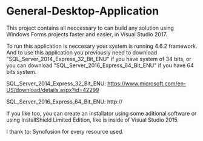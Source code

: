 # General-Desktop-Application

This project contains all neccessary to can build any solution using Windows Forms projects faster and easier, in Visual Studio 2017.

To run this application is neccesary your system is running 4.6.2 framework.
And to use this application you previously need to download "SQL_Server_2014_Express_32_Bit_ENU" if you have system of 34 bits, or you can download "SQL_Server_2016_Express_64_Bit_ENU" if you have 64 bits system.

SQL_Server_2014_Express_32_Bit_ENU:
https://www.microsoft.com/en-US/download/details.aspx?id=42299

SQL_Server_2016_Express_64_Bit_ENU:
http://

If you like too, you can create an installator using some aditional software or using InstallShield Limited Edition, like is inside of Visual Studio 2015.

I thank to: Syncfusion for every resource used.
